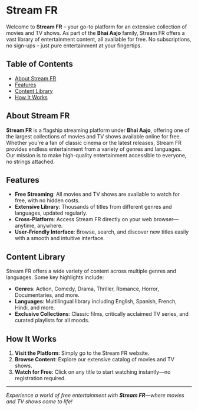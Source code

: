 # Stream FR

Welcome to **Stream FR** – your go-to platform for an extensive collection of movies and TV shows. As part of the **Bhai Aajo** family, Stream FR offers a vast library of entertainment content, all available for free. No subscriptions, no sign-ups – just pure entertainment at your fingertips.

## Table of Contents
- [About Stream FR](#about-stream-fr)
- [Features](#features)
- [Content Library](#content-library)
- [How It Works](#how-it-works)

## About Stream FR

**Stream FR** is a flagship streaming platform under **Bhai Aajo**, offering one of the largest collections of movies and TV shows available online for free. Whether you're a fan of classic cinema or the latest releases, Stream FR provides endless entertainment from a variety of genres and languages. Our mission is to make high-quality entertainment accessible to everyone, no strings attached.

## Features
- **Free Streaming**: All movies and TV shows are available to watch for free, with no hidden costs.
- **Extensive Library**: Thousands of titles from different genres and languages, updated regularly.
- **Cross-Platform**: Access Stream FR directly on your web browser—anytime, anywhere.
- **User-Friendly Interface**: Browse, search, and discover new titles easily with a smooth and intuitive interface.

## Content Library
Stream FR offers a wide variety of content across multiple genres and languages. Some key highlights include:

- **Genres**: Action, Comedy, Drama, Thriller, Romance, Horror, Documentaries, and more.
- **Languages**: Multilingual library including English, Spanish, French, Hindi, and more.
- **Exclusive Collections**: Classic films, critically acclaimed TV series, and curated playlists for all moods.

## How It Works
1. **Visit the Platform**: Simply go to the Stream FR website.
2. **Browse Content**: Explore our extensive catalog of movies and TV shows.
3. **Watch for Free**: Click on any title to start watching instantly—no registration required.

---

*Experience a world of free entertainment with **Stream FR**—where movies and TV shows come to life!*
